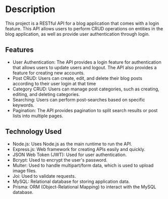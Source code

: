 # Description 

This project is a RESTful API for a blog application that comes with a login feature. This API allows users to perform CRUD operations on entities in the blog application, as well as provide user authentication through login.

## Features

- User Authentication: The API provides a login feature for authentication that allows users to update users and logout. The API also provides a feature for creating new accounts.
- Post CRUD: Users can create, edit, and delete their blog posts according to their user login at that time
- Category CRUD: Users can manage post categories, such as creating, editing, and deleting categories.
- Searching: Users can perform post-searches based on specific keywords.
- Pagination: The API provides pagination to split search results or post lists into multiple pages.

## Technology Used
- Node.js: Uses Node.js as the main runtime to run the API.
- Express.js: Web framework for creating APIs easily and quickly.
- JSON Web Token (JWT): Used for user authentication.
- Bcrypt: Used to encrypt the user's password.
- Multer:  Used to handle multipart/form data, which is used to upload image files.
- Joi: Used to validate requests.
- MySQL: Relational database for storing application data.
- Prisma: ORM (Object-Relational Mapping) to interact with the MySQL database.
